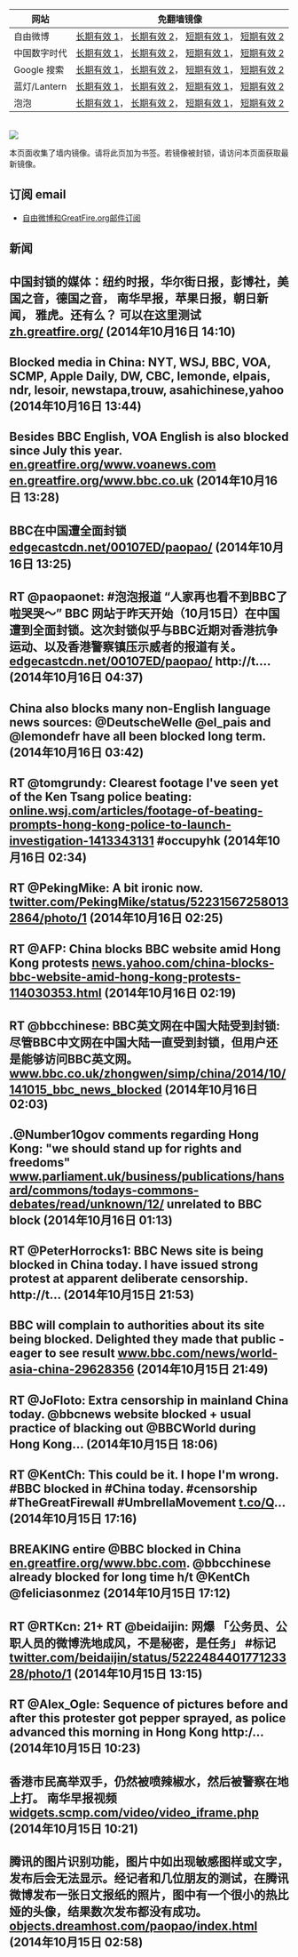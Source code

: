<table>
    <thead>
        <tr>
            <th>网站</th>
            <th>免翻墙镜像</th>
        </tr>
    </thead>
    <tbody>    
        <tr>
            <td>自由微博</td>
            <td>            
                <a href="https://edgecastcdn.net/00107ED/freeweibo/" target="_BLANK">长期有效 1</a>，            
                <a href="https://objects.dreamhost.com/freeweibo/index.html" target="_BLANK">长期有效 2</a>，            
                <a href="https://fw3.azurewebsites.net" target="_BLANK">短期有效 1</a>，            
                <a href="https://d2fstso2jh4dhr.cloudfront.net" target="_BLANK">短期有效 2</a>
            </td>
        </tr>    
        <tr>
            <td>中国数字时代</td>
            <td>            
                <a href="https://edgecastcdn.net/00107ED/cdt/" target="_BLANK">长期有效 1</a>，            
                <a href="https://objects.dreamhost.com/cdt/index.html" target="_BLANK">长期有效 2</a>，            
                <a href="https://770b3.azurewebsites.net" target="_BLANK">短期有效 1</a>，            
                <a href="https://dazdu2iuzl72b.cloudfront.net" target="_BLANK">短期有效 2</a>
            </td>
        </tr>    
        <tr>
            <td>Google 搜索</td>
            <td>            
                <a href="https://edgecastcdn.net/00107ED/g/" target="_BLANK">长期有效 1</a>，            
                <a href="https://objects.dreamhost.com/goo/index.html" target="_BLANK">长期有效 2</a>，            
                <a href="https://865ba.azurewebsites.net" target="_BLANK">短期有效 1</a>，            
                <a href="https://d3vv89cvqbrqlq.cloudfront.net" target="_BLANK">短期有效 2</a>
            </td>
        </tr>    
        <tr>
            <td>蓝灯/Lantern</td>
            <td>            
                <a href="https://edgecastcdn.net/00107ED/lantern/" target="_BLANK">长期有效 1</a>，            
                <a href="https://objects.dreamhost.com/lantern/index.html" target="_BLANK">长期有效 2</a>，            
                <a href="https://c7511.azurewebsites.net" target="_BLANK">短期有效 1</a>，            
                <a href="https://dx1djqjpnvurw.cloudfront.net" target="_BLANK">短期有效 2</a>
            </td>
        </tr>    
        <tr>
            <td>泡泡</td>
            <td>            
                <a href="https://edgecastcdn.net/00107ED/paopao/" target="_BLANK">长期有效 1</a>，            
                <a href="https://objects.dreamhost.com/paopao/index.html" target="_BLANK">长期有效 2</a>，            
                <a href="https://paopao2.azurewebsites.net" target="_BLANK">短期有效 1</a>，            
                <a href="https://d19ysv8o6fv16v.cloudfront.net" target="_BLANK">短期有效 2</a>
            </td>
        </tr>
    </tbody>
</table>
<br/>
<img src="https://raw.githubusercontent.com/greatfire/z/master/logos.gif" />

本页面收集了墙内镜像。请将此页加为书签。若镜像被封锁，请访问本页面获取最新镜像。

## 订阅 email
* <a href="https://b.us7.list-manage.com/subscribe?u=854fca58782082e0cbdf204a0&id=c78949b93c">自由微博和GreatFire.org邮件订阅</a>
    
## 新闻
中国封锁的媒体：纽约时报，华尔街日报，彭博社，美国之音，德国之音， 南华早报，苹果日报，朝日新闻， 雅虎。还有么？ 可以在这里测试 <a href="https://zh.greatfire.org/" target="_BLANK">zh.greatfire.org/</a> (2014年10月16日 14:10)
 ---
Blocked media in China: NYT, WSJ, BBC, VOA, SCMP, Apple Daily,  DW, CBC, lemonde, elpais, ndr, lesoir, newstapa,trouw, asahichinese,yahoo (2014年10月16日 13:44)
 ---
Besides BBC English, VOA English is also blocked since July this year. <a href="https://en.greatfire.org/www.voanews.com" target="_BLANK">en.greatfire.org/www.voanews.com</a> <a href="https://en.greatfire.org/www.bbc.co.uk" target="_BLANK">en.greatfire.org/www.bbc.co.uk</a> (2014年10月16日 13:28)
 ---
BBC在中国遭全面封锁 <a href="https://edgecastcdn.net/00107ED/paopao/?u=/article/216" target="_BLANK">edgecastcdn.net/00107ED/paopao/</a> (2014年10月16日 13:25)
 ---
RT @paopaonet: #泡泡报道  “人家再也看不到BBC了啦哭哭～” BBC 网站于昨天开始（10月15日）在中国遭到全面封锁。这次封锁似乎与BBC近期对香港抗争运动、以及香港警察镇压示威者的报道有关。<a href="https://edgecastcdn.net/00107ED/paopao/" target="_BLANK">edgecastcdn.net/00107ED/paopao/</a> http://t.… (2014年10月16日 04:37)
 ---
China also blocks many non-English language news sources: @DeutscheWelle @el_pais and @lemondefr have all been blocked long term. (2014年10月16日 03:42)
 ---
RT @tomgrundy: Clearest footage I've seen yet of the Ken Tsang police beating: <a href="http://online.wsj.com/articles/footage-of-beating-prompts-hong-kong-police-to-launch-investigation-1413343131" target="_BLANK">online.wsj.com/articles/footage-of-beating-prompts-hong-kong-police-to-launch-investigation-1413343131</a> #occupyhk (2014年10月16日 02:34)
 ---
RT @PekingMike: A bit ironic now. <a href="https://twitter.com/PekingMike/status/522315672580132864/photo/1" target="_BLANK">twitter.com/PekingMike/status/522315672580132864/photo/1</a> (2014年10月16日 02:25)
 ---
RT @AFP: China blocks BBC website amid Hong Kong protests <a href="http://news.yahoo.com/china-blocks-bbc-website-amid-hong-kong-protests-114030353.html" target="_BLANK">news.yahoo.com/china-blocks-bbc-website-amid-hong-kong-protests-114030353.html</a> (2014年10月16日 02:19)
 ---
RT @bbcchinese: BBC英文网在中国大陆受到封锁: 尽管BBC中文网在中国大陆一直受到封锁，但用户还是能够访问BBC英文网。 <a href="http://www.bbc.co.uk/zhongwen/simp/china/2014/10/141015_bbc_news_blocked" target="_BLANK">www.bbc.co.uk/zhongwen/simp/china/2014/10/141015_bbc_news_blocked</a> (2014年10月16日 02:03)
 ---
.@Number10gov comments regarding Hong Kong: "we should stand up for rights and freedoms" <a href="http://www.parliament.uk/business/publications/hansard/commons/todays-commons-debates/read/unknown/12/" target="_BLANK">www.parliament.uk/business/publications/hansard/commons/todays-commons-debates/read/unknown/12/</a> unrelated to BBC block (2014年10月16日 01:13)
 ---
RT @PeterHorrocks1: BBC News site is being blocked in China today. I have issued strong protest at apparent deliberate censorship. http://t… (2014年10月15日 21:53)
 ---
BBC will complain to authorities about its site being blocked. Delighted they made that public - eager to see result <a href="http://www.bbc.com/news/world-asia-china-29628356" target="_BLANK">www.bbc.com/news/world-asia-china-29628356</a> (2014年10月15日 21:49)
 ---
RT @JoFloto: Extra censorship in mainland China today. @bbcnews website blocked + usual practice of blacking out @BBCWorld during Hong Kong… (2014年10月15日 18:06)
 ---
RT @KentCh: This could be it. I hope I'm wrong. #BBC blocked in #China today. #censorship #TheGreatFirewall #UmbrellaMovement <a href="http://t.co/Q" target="_BLANK">t.co/Q</a>… (2014年10月15日 17:16)
 ---
BREAKING entire @BBC blocked in China <a href="https://en.greatfire.org/www.bbc.com" target="_BLANK">en.greatfire.org/www.bbc.com</a>. @bbcchinese already blocked for long time h/t @KentCh @feliciasonmez (2014年10月15日 17:12)
 ---
RT @RTKcn: 21+ RT @beidaijin: 网爆 「公务员、公职人员的微博洗地成风，不是秘密，是任务」 #标记 <a href="https://twitter.com/beidaijin/status/522248440177123328/photo/1" target="_BLANK">twitter.com/beidaijin/status/522248440177123328/photo/1</a> (2014年10月15日 13:15)
 ---
RT @Alex_Ogle: Sequence of pictures before and after this protester got pepper sprayed, as police advanced this morning in Hong Kong http:/… (2014年10月15日 10:23)
 ---
香港市民高举双手，仍然被喷辣椒水，然后被警察在地上打。 南华早报视频 <a href="http://widgets.scmp.com/video/video_iframe.php?id=997293&movideo_m=997293" target="_BLANK">widgets.scmp.com/video/video_iframe.php</a> (2014年10月15日 10:21)
 ---
腾讯的图片识别功能，图片中如出现敏感图样或文字，发布后会无法显示。经记者和几位朋友的测试，在腾讯微博发布一张日文报纸的照片，图中有一个很小的热比娅的头像，结果数次发布都没有成功。<a href="https://objects.dreamhost.com/paopao/index.html?u=/article/206" target="_BLANK">objects.dreamhost.com/paopao/index.html</a> (2014年10月15日 02:58)
 ---
